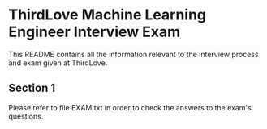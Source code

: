 ThirdLove Machine Learning Engineer Interview Exam
==================================================

This README contains all the information relevant to the interview process and
exam given at ThirdLove.

Section 1
---------

Please refer to file EXAM.txt in order to check the answers to the exam's
questions.

